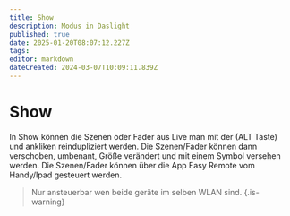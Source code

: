 ```yaml
---
title: Show
description: Modus in Daslight
published: true
date: 2025-01-20T08:07:12.227Z
tags: 
editor: markdown
dateCreated: 2024-03-07T10:09:11.839Z
---
```


# Show
In Show können die Szenen oder Fader aus Live man mit der (ALT Taste) und ankliken reindupliziert werden.
Die Szenen/Fader können dann verschoben, umbenant, Größe verändert und mit einem Symbol versehen werden.
Die Szenen/Fader können über die App Easy Remote vom Handy/Ipad gesteuert werden.
> Nur ansteuerbar wen beide geräte im selben WLAN sind.
{.is-warning}